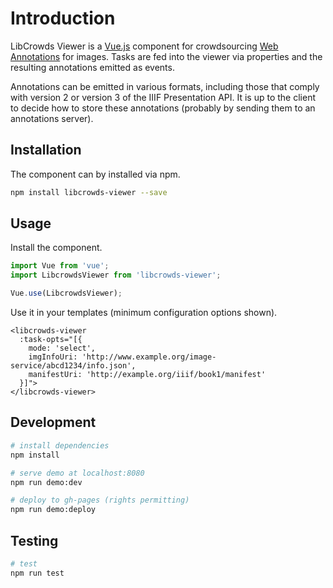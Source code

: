 # Introduction

LibCrowds Viewer is a [Vue.js](https://vuejs.org/v2/guide/) component for crowdsourcing [Web Annotations](https://www.w3.org/TR/annotation-model/) for images. Tasks are fed into the viewer via properties and the resulting annotations emitted as events.

Annotations can be emitted in various formats, including those that comply with version 2 or version 3 of the IIIF Presentation API. It is up to the client to decide how to store these annotations (probably by sending them to an annotations server).

## Installation

The component can by installed via npm.

```bash
npm install libcrowds-viewer --save
```

## Usage

Install the component.

```js
import Vue from 'vue';
import LibcrowdsViewer from 'libcrowds-viewer';

Vue.use(LibcrowdsViewer);
```

Use it in your templates \(minimum configuration options shown\).

```vue
<libcrowds-viewer
  :task-opts="[{
    mode: 'select',
    imgInfoUri: 'http://www.example.org/image-service/abcd1234/info.json',
    manifestUri: 'http://example.org/iiif/book1/manifest'
  }]">
</libcrowds-viewer>
```

## Development

```bash
# install dependencies
npm install

# serve demo at localhost:8080
npm run demo:dev

# deploy to gh-pages (rights permitting)
npm run demo:deploy
```

## Testing

```bash
# test
npm run test
```




